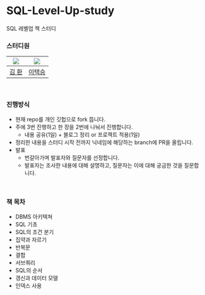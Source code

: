 # SQL-Level-Up-study
SQL 레벨업 책 스터디


### 스터디원

| ![](https://github.com/hwankim123.png?size=80)| ![](https://github.com/dlxortmd987.png?size=80) |
|:---------------------------------------------:|:-----------------------------------------------:|
| [김 환](https://github.com/hwankim123)         | [이택승](https://github.com/dlxortmd987)          |

<br>

### 진행방식

- 현재 repo를 개인 깃헙으로 fork 뜹니다.
- 주에 3번 진행하고 한 장을 2번에 나눠서 진행합니다.
  - 내용 공유(1일) + 블로그 정리 or 프로젝트 적용(1일)
- 정리한 내용을 스터디 시작 전까지 닉네임에 해당하는 branch에 PR을 올립니다.
- 발표
  - 번갈아가며 발표자와 질문자를 선정합니다.
  - 발표자는 조사한 내용에 대해 설명하고, 질문자는 이에 대해 궁금한 것을 질문합니다.

<br>

### 책 목차

- DBMS 아키텍쳐
- SQL 기초
- SQL의 조건 분기
- 집약과 자르기
- 반복문
- 결합
- 서브쿼리
- SQL의 순서
- 갱신과 데이터 모델
- 인덱스 사용

